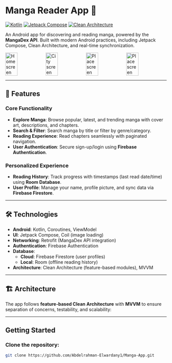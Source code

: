 # Manga Reader App 📖

[![Kotlin](https://img.shields.io/badge/Kotlin-1.9.0-blue.svg)](https://kotlinlang.org/)
[![Jetpack Compose](https://img.shields.io/badge/Jetpack%20Compose-1.5.4-brightgreen)](https://developer.android.com/jetpack/compose)
[![Clean Architecture](https://img.shields.io/badge/Clean%20Architecture-✓-success)](https://developer.android.com/topic/architecture)

An Android app for discovering and reading manga, powered by the **MangaDex API**. Built with modern Android practices, including Jetpack Compose, Clean Architecture, and real-time synchronization.

<div style="display: flex; justify-content: space-between;">
  <img src="app/src/main/res/pic1.png" alt="Home screen" width="30%">
  <img src="app/src/main/res/pic2.png" alt="City screen" width="30%">
  <img src="app/src/main/res/pic3.png" alt="Place screen" width="30%">
  <img src="app/src/main/res/pic4.png" alt="Place screen" width="30%">
</div>

---

## 📱 Features  
### Core Functionality  
- **Explore Manga**: Browse popular, latest, and trending manga with cover art, descriptions, and chapters.  
- **Search & Filter**: Search manga by title or filter by genre/category.  
- **Reading Experience**: Read chapters seamlessly with paginated navigation.  
- **User Authentication**: Secure sign-up/login using **Firebase Authentication**.  

### Personalized Experience  
- **Reading History**: Track progress with timestamps (last read date/time) using **Room Database**.  
- **User Profile**: Manage your name, profile picture, and sync data via **Firebase Firestore**.  

---

## 🛠️ Technologies  
- **Android**: Kotlin, Coroutines, ViewModel
- **UI**: Jetpack Compose, Coil (image loading)
- **Networking**: Retrofit (MangaDex API integration)
- **Authentication**: Firebase Authentication
- **Database**:
  - **Cloud**: Firebase Firestore (user profiles)
  - **Local**: Room (offline reading history)
- **Architecture**: Clean Architecture (feature-based modules), MVVM

---

## 🏗️ Architecture  
The app follows **feature-based Clean Architecture** with **MVVM** to ensure separation of concerns, testability, and scalability:

---

## Getting Started  
### Clone the repository:
   ```bash  
   git clone https://github.com/Abdelrahman-Elwardany1/Manga-App.git

